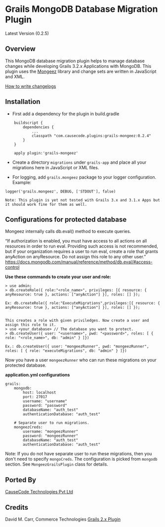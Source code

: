 # Grails MongoDB Database Migration Plugin
Latest Version (0.2.5)

## Overview

This MongoDB database migration plugin helps to manage database changes while developing Grails 3.2.x Applications with MongoDB.
This plugin uses the [Mongeez](https://github.com/mongeez/mongeez) library and change sets are written in JavaScript and XML.

[How to write changelogs](https://github.com/mongeez/mongeez/wiki/How-to-use-mongeez)


## Installation
 * First add a dependency for the plugin in build.gradle

```
    buildscript {
        dependencies {
            ...
            classpath "com.causecode.plugins:grails-mongeez:0.2.4"
        }
    }

    apply plugin:'grails-mongeez'
```


 * Create a directory `migrations` under `grails-app` and place all your migrations here in JavaScript or XML files.

 * For logging, add `grails.mongeez` package to your logger configuration. Example:

```
logger('grails.mongeez', DEBUG, ['STDOUT'], false)
```

`Note: This plugin is yet not tested with Grails 3.x and 3.1.x Apps but it should work fine for them as well.`

## Configurations for protected database

Mongeez internally calls db.eval() method to execute queries.

“If authorization is enabled, you must have access to
all actions on all resources in order to run eval. Providing such access is not recommended, but if your organization
requires a user to run eval, create a role that grants anyAction on anyResource.
Do not assign this role to any other user.”
https://docs.mongodb.com/manual/reference/method/db.eval/#access-control

**Use these commands to create your user and role:**
```
> use admin;
> db.createRole({ role:"<role_name>", privileges: [{ resource: { anyResource: true }, actions: ["anyAction"] }], roles: [] });

Ex: db.createRole({ role:"ExecuteMigrations",privileges:[{ resource: { anyResource: true }, actions: ["anyAction"] }], roles: [] });


This creates a role with given priviledges. Now create a user and assign this role to it.
> use <your_database> // The database you want to protect.
> db.createUser({ user: "<username>", pwd: "<password>", roles: [ { role: "<role_name>", db: "admin" } ]})

Ex.: db.createUser({ user: "mongeezRunner", pwd: "mongeezRunner", roles: [ { role: "executeMigrations", db: "admin" } ]})
```

Now you have a user `mongeezRunner` who can run these migrations on your protected database.

**application.yml configurations**

```
grails:
    mongodb:
        host: localhost
        port: 27017
        username: "username"
        password: "password"
        databaseName: "auth_test"
        authenticationDatabase: "auth_test"

    # Separate user to run migrations.
    mongeezCreds:
        username: "mongeezRunner"
        password: "mongeezRunner"
        databaseName: "auth_test"
        authenticationDatabase: "auth_test"
```

Note: If you do not have separate user to run these migrations, then you don't need to specify `mongoCreds`.
The configuration is picked from `mongodb` section. See `MongeezGrailsPlugin` class for details.

## Ported By

[CauseCode Technologies Pvt Ltd](https://causecode.com/)

## Credits

David M. Carr, Commerce Technologies
[Grails 2.x Plugin](https://grails.org/plugin/mongeez)
